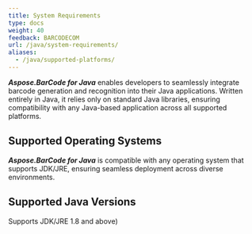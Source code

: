 ```yaml
---
title: System Requirements
type: docs
weight: 40
feedback: BARCODECOM
url: /java/system-requirements/
aliases:
  - /java/supported-platforms/
---
```


***Aspose.BarCode for Java*** enables developers to seamlessly integrate barcode generation and recognition
into their Java applications. Written entirely in Java, it relies only on standard Java libraries, ensuring
compatibility with any Java-based application across all supported platforms.

<!-- Aspose.BarCode for Java code examples can be [downloaded in a ZIP from GitHub]
(https://github.com/aspose-barcode/Aspose.BarCode-for-Java/archive/master.zip). -->

## **Supported Operating Systems**
***Aspose.BarCode for Java*** is compatible with any operating system that supports JDK/JRE, 
ensuring seamless deployment across diverse environments.

## **Supported Java Versions**
Supports JDK/JRE 1.8 and above)
